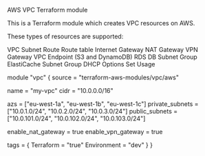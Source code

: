 AWS VPC Terraform module

This is a Terraform module which creates VPC resources on AWS.

These types of resources are supported:

VPC
Subnet
Route
Route table
Internet Gateway
NAT Gateway
VPN Gateway
VPC Endpoint (S3 and DynamoDB)
RDS DB Subnet Group
ElastiCache Subnet Group
DHCP Options Set
Usage

module "vpc" {
  source = "terraform-aws-modules/vpc/aws"

  name = "my-vpc"
  cidr = "10.0.0.0/16"
  
  azs             = ["eu-west-1a", "eu-west-1b", "eu-west-1c"]
  private_subnets = ["10.0.1.0/24", "10.0.2.0/24", "10.0.3.0/24"]
  public_subnets  = ["10.0.101.0/24", "10.0.102.0/24", "10.0.103.0/24"]

  enable_nat_gateway = true
  enable_vpn_gateway = true

  tags = {
    Terraform = "true"
    Environment = "dev"
  }
}

